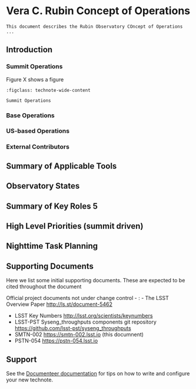 # Vera C. Rubin Concept of Operations

```{abstract}
This document describes the Rubin Observatory COncept of Operations ...
```

## Introduction

### Summit Operations

Figure X shows a figure
```{figure} figures/summit_operations.png
:figclass: technote-wide-content

Summit Operations
```

### Base Operations

### US-based Operations

### External Contributors

## Summary of Applicable Tools

## Observatory States

## Summary of Key Roles	5

## High Level Priorities (summit driven)

## Nighttime Task Planning

## Supporting Documents
Here we list some initial supporting documents.
These are expected to be cited throughout the document

Official project documents not under change control -
: - The LSST Overview Paper <http://ls.st/document-5462>
  - LSST Key Numbers <http://lsst.org/scientists/keynumbers>
  - LSST-PST Syseng_throughputs components git repository  <https://github.com/lsst-pst/syseng_throughputs>
  - SMTN-002 <https://smtn-002.lsst.io>  (this documnent)
  - PSTN-054 <https://pstn-054.lsst.io>


## Support

See the [Documenteer documentation](https://documenteer.lsst.io/technotes/index.html) for tips on how to write and configure your new technote.
